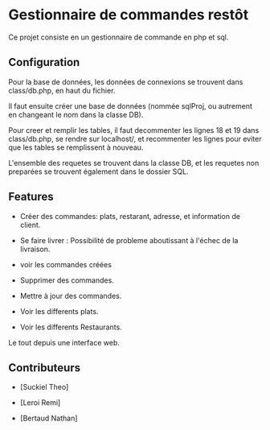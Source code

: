 # Gestionnaire de commandes restôt

Ce projet consiste en un gestionnaire de commande en php et sql.



## Configuration

Pour la base de données, les données de connexions se trouvent dans class/db.php, en haut du fichier.

Il faut ensuite créer une base de données (nommée sqlProj, ou autrement en changeant le nom dans la classe DB).

Pour creer et remplir les tables, il faut decommenter les lignes 18 et 19 dans class/db.php, se rendre sur localhost/, et recommenter les lignes pour eviter que les tables se remplissent à nouveau.

L'ensemble des requetes se trouvent dans la classe DB, et les requetes non preparées se trouvent également dans le dossier SQL.


## Features

- Créer des commandes: plats, restarant, adresse, et information de client.

- Se faire livrer : Possibilité de probleme aboutissant à l'échec de la livraison.

- voir les commandes créées

- Supprimer des commandes.
 
- Mettre à jour des commandes.
 
- Voir les differents plats.

- Voir les differents Restaurants.

Le tout depuis une interface web.









## Contributeurs

- [Suckiel Theo]

- [Leroi Remi]

- [Bertaud Nathan]

